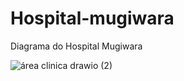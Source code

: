 # Hospital-mugiwara
Diagrama do Hospital Mugiwara

![área clinica drawio (2)](https://github.com/ErikPaulino87/Hospital-mugiwara/assets/153562789/786b4ada-5072-4cdc-bba6-ed8b8b202fd7)
